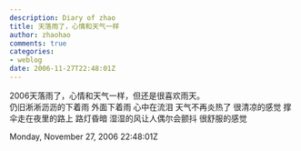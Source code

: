 ```yaml
---
description: Diary of zhao
title: 天落雨了，心情和天气一样
author: zhaohao
comments: true
categories:
- weblog
date: 2006-11-27T22:48:01Z
---
```


2006天落雨了，心情和天气一样，但还是很喜欢雨天。   
仍旧淅淅沥沥的下着雨 外面下着雨 心中在流泪 天气不再炎热了 很清凉的感觉 撑伞走在夜里的路上 路灯昏暗 湿湿的风让人偶尔会颤抖 很舒服的感觉   
   
Monday, November 27, 2006 22:48:01Z   
